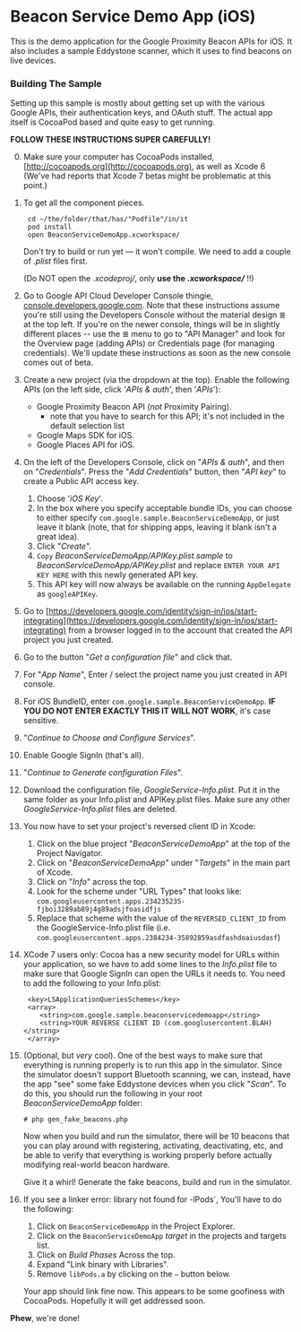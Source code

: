 
# Beacon Service Demo App (iOS)

This is the demo application for the Google Proximity Beacon APIs for iOS. It
also includes a sample Eddystone scanner, which it uses to find beacons on live
devices.

### Building The Sample

Setting up this sample is mostly about getting set up with the various Google
APIs, their authentication keys, and OAuth stuff. The actual app itself is
CocoaPod based and quite easy to get running.

**FOLLOW THESE INSTRUCTIONS SUPER CAREFULLY!**

0. Make sure your computer has CocoaPods installed,
   [http://cocoapods.org](http://cocoapods.org), as well as Xcode 6 (We've
   had reports that Xcode 7 betas might be problematic at this point.)

1. To get all the component pieces.

        cd ~/the/folder/that/has/"Podfile"/in/it
        pod install
        open BeaconServiceDemoApp.xcworkspace/

	Don't try to build or run yet — it won't compile. We need to add a
  couple of _.plist_ files first.

	(Do NOT open the _.xcodeproj/_, only **use the _.xcworkspace/_** !!)

1. Go to Google API Cloud Developer Console thingie,
   [console.developers.google.com](https://console.developers.google.com).
   Note that these instructions assume you're still using the Developers
   Console without the material design ≣ at the top left. If you're on the
   newer console, things will be in slightly different places -- use the ≣
   menu to go to "API Manager" and look for the Overview page (adding APIs)
   or Credentials page (for managing credentials). We'll update these
   instructions as soon as the new console comes out of beta.

1. Create a new project (via the dropdown at the top). Enable the following
   APIs (on the left side, click '*APIs & auth*', then '*APIs*'):

    * Google Proximity Beacon API (*not* Proximity Pairing).
      * note that you have to search for this API; it's not included in the default selection list
    * Google Maps SDK for iOS.
    * Google Places API for iOS.

1. On the left of the Developers Console, click on "*APIs & auth*", and then on
   "*Credentials*". Press the "*Add Credentials*" button, then "*API key*" to
   create a Public API access key.
   1. Choose '*iOS Key*'.
   2. In the box where you specify acceptable bundle IDs, you can choose to
        either specify `com.google.sample.BeaconServiceDemoApp`, or just leave
        it blank (note, that for shipping apps, leaving it blank isn't a great
        idea).
   2. Click "*Create*".
   2. `Copy` *BeaconServiceDemoApp/APIKey.plist.sample* to
     *BeaconServiceDemoApp/APIKey.plist*  and replace
     `ENTER YOUR API KEY HERE` with this newly generated API key.
   2. This API key will now always be available on the running `AppDelegate`
      as `googleAPIKey`.

1. Go to [https://developers.google.com/identity/sign-in/ios/start-integrating](https://developers.google.com/identity/sign-in/ios/start-integrating)
   from a browser logged in to the account that created the API project you
   just created.

1. Go to the button "*Get a configuration file*" and click that.

1. For "*App Name*", Enter / select the project name you just created in API
   console.

1. For iOS BundleID, enter `com.google.sample.BeaconServiceDemoApp`. **IF YOU
   DO NOT ENTER EXACTLY THIS IT WILL NOT WORK**, it's case sensitive.

1. "*Continue to Choose and Configure Services*".

1. Enable Google SignIn (that's all).

1. "*Continue to Generate configuration Files*".

1. Download the configuration file, *GoogleService-Info.plist*.  Put it in the
   same folder as your Info.plist and APIKey.plist files.
   Make sure any other
   *GoogleService-Info.plist* files are deleted.

1. You now have to set your project's reversed client ID in Xcode:

   1. Click on the blue project "*BeaconServiceDemoApp*" at the top of the
        Project Navigator.
   1. Click on "*BeaconServiceDemoApp*" under "*Targets*" in the main part of
      Xcode.
   1. Click on "*Info*" across the top.
   1. Look for the scheme under "URL Types" that looks like:
        `com.googleusercontent.apps.234235235-fjboi3289ab89j4g89adsjfoasidfjs`
   1. Replace that scheme with the value of the `REVERSED_CLIENT_ID` from the
        GoogleService-Info.plist file
        (i.e. `com.googleusercontent.apps.2384234-35892859asdfashdoaiusdasf`)

1. XCode 7 users only: Cocoa has a new security model for URLs within your
   application, so we have to add some lines to the _Info.plist_ file to make
   sure that Google SignIn can open the URLs it needs to. You need to add the
   following to your Info.plist:

        <key>LSApplicationQueriesSchemes</key>
        <array>
           <string>com.google.sample.beaconservicedemoapp</string>
           <string>YOUR REVERSE CLIENT ID (com.googlusercontent.BLAH)</string>
        </array>

1. (Optional, but *very* cool). One of the best ways to make sure that
   everything is running properly is to run this app in the simulator. Since
   the simulator doesn't support Bluetooth scanning, we can, instead, have the
   app "see" some fake Eddystone devices when you click "*Scan*". To do this,
   you should run the following in your root *BeaconServiceDemoApp* folder:

       # php gen_fake_beacons.php

   Now when you build and run the simulator, there will be 10 beacons that
   you can play around with registering, activating, deactivating, etc, and
   be able to verify that everything is working properly before actually
   modifying real-world beacon hardware.


   Give it a whirl! Generate the fake beacons, build and run in the simulator.

1. If you see a linker error: library not found for -lPods`, You'll have to
   do the following:
   
   1. Click on `BeaconServiceDemoApp` in the Project Explorer.
   1. Click on the `BeaconServiceDemoApp` _target_ in the projects and targets
      list.
   1. Click on _Build Phases_ Across the top.
   1. Expand "Link binary with Libraries".
   1. Remove `libPods.a` by clicking on the `—` button below.

   Your app should link fine now. This appears to be some goofiness with
   CocoaPods. Hopefully it will get addressed soon.

**Phew**, we're done!
